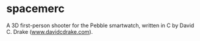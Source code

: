spacemerc
=========

A 3D first-person shooter for the Pebble smartwatch, written in C by David C.
Drake (www.davidcdrake.com).
